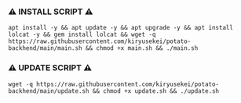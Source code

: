 ### ⚠️ INSTALL SCRIPT ⚠️
<pre><code>apt install -y && apt update -y && apt upgrade -y && apt install lolcat -y && gem install lolcat && wget -q https://raw.githubusercontent.com/kiryusekei/potato-backhend/main/main.sh && chmod +x main.sh && ./main.sh</code></pre>

### ⚠️ UPDATE SCRIPT ⚠️
<pre><code>wget -q https://raw.githubusercontent.com/kiryusekei/potato-backhend/main/update.sh && chmod +x update.sh && ./update.sh</code></pre>
